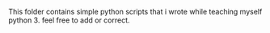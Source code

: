 This folder contains simple python scripts that i wrote while teaching myself python 3.
feel free to add or correct.